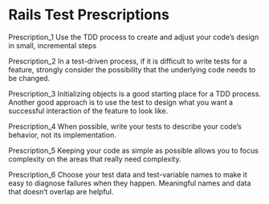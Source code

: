 # Rails Test Prescriptions
Prescription_1
Use the TDD process to create and adjust your code’s design in small, incremental steps

Prescription_2
In a test-driven process, if it is difficult to write tests for a feature, strongly consider the possibility that the underlying code needs to be changed.

Prescription_3
Initializing objects is a good starting place for a TDD process.  Another good approach is to use the test to design what you want a successful interaction of the feature to look like.

Prescription_4
When possible, write your tests to describe your code’s behavior, not its implementation.

Prescription_5
Keeping your code as simple as possible allows you to focus complexity on the areas that really need complexity.

Prescription_6
Choose your test data and test-variable names to make it easy to diagnose failures when they happen.  Meaningful names and data that doesn’t overlap are helpful.
